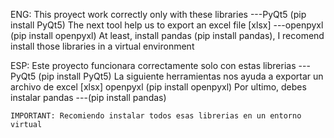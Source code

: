 ENG: This proyect work correctly only with these libraries
    ---PyQt5 (pip install PyQt5)
    The next tool help us to export an excel file [xlsx]
    ---openpyxl (pip install openpyxl)
    At least, install pandas
    (pip install pandas), I recomend install those libraries in a virtual environment
    
ESP: Este proyecto funcionara correctamente solo con estas librerias
    ---PyQt5 (pip install PyQt5)
    La siguiente herramientas nos ayuda a exportar un archivo de excel [xlsx]
    openpyxl (pip install openpyxl)
    Por ultimo, debes instalar pandas
    ---(pip install pandas)
    
    IMPORTANT: Recomiendo instalar todos esas librerias en un entorno virtual
